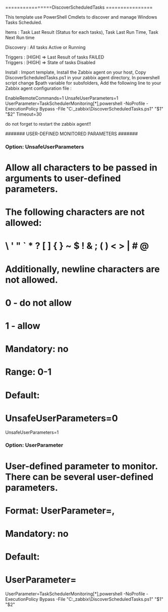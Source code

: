 ================DiscoverScheduledTasks ================

This template use PowerShell Cmdlets to discover and manage Windows Tasks Scheduled.

Items : Task Last Result (Status for each tasks), Task Last Run Time, Task Next Run time

Discovery : All tasks Active or Running

Triggers : [HIGH] => Last Result of tasks FAILED<br>
Triggers : [HIGH] => State of tasks Disabled

Install :
Import template,
Install the Zabbix agent on your host,
Copy DiscoverScheduledTasks.ps1 in your zabbix agent directory,
In powershell script change $path variable for subsfolders,
Add the following line to your Zabbix agent configuration file :


EnableRemoteCommands=1
UnsafeUserParameters=1
UserParameter=TaskSchedulerMonitoring[*],powershell -NoProfile -ExecutionPolicy Bypass -File "C:\_zabbix\DiscoverScheduledTasks.ps1" "$1" "$2"
Timeout=30



do not forget to restart the zabbix agent!!









####### USER-DEFINED MONITORED PARAMETERS #######

### Option: UnsafeUserParameters
#	Allow all characters to be passed in arguments to user-defined parameters.
#	The following characters are not allowed:
#	\ ' " ` * ? [ ] { } ~ $ ! & ; ( ) < > | # @
#	Additionally, newline characters are not allowed.
#	0 - do not allow
#	1 - allow
#
# Mandatory: no
# Range: 0-1
# Default:
# UnsafeUserParameters=0
UnsafeUserParameters=1

### Option: UserParameter
#	User-defined parameter to monitor. There can be several user-defined parameters.
#	Format: UserParameter=<key>,<shell command>
#
# Mandatory: no
# Default:
# UserParameter=
UserParameter=TaskSchedulerMonitoring[*],powershell -NoProfile -ExecutionPolicy Bypass -File "C:\_zabbix\DiscoverScheduledTasks.ps1" "$1" "$2"
